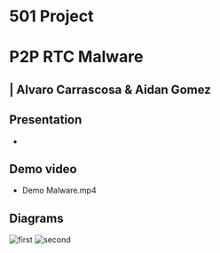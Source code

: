 # 501 Project
# P2P RTC Malware 
## | Alvaro Carrascosa & Aidan Gomez
## Presentation
 - 
## Demo video
 - Demo Malware.mp4
## Diagrams
![first](https://user-images.githubusercontent.com/44831139/145478465-a4a7976a-c445-465e-b2aa-34952987cb03.jpg)
![second](https://user-images.githubusercontent.com/44831139/145478485-77f89ad6-b8a0-4456-93b4-dd6f7525e5ff.jpg)
